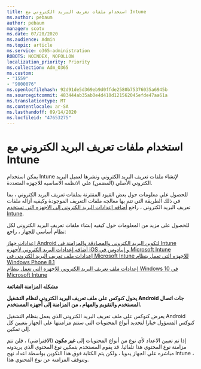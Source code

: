 ```yaml
---
title: استخدام ملفات تعريف البريد الكتروني مع Intune
ms.author: pebaum
author: pebaum
manager: scotv
ms.date: 07/28/2020
ms.audience: Admin
ms.topic: article
ms.service: o365-administration
ROBOTS: NOINDEX, NOFOLLOW
localization_priority: Priority
ms.collection: Adm_O365
ms.custom:
- "1559"
- "9000076"
ms.openlocfilehash: 92d91de5d369eb9d0ffde2580b75376035a6945b
ms.sourcegitcommit: 483444ab35ab0e4d410d121562045efde47aa61a
ms.translationtype: MT
ms.contentlocale: ar-SA
ms.lasthandoff: 09/14/2020
ms.locfileid: "47653275"
---
```

# <a name="using-email-profiles-with-intune"></a>استخدام ملفات تعريف البريد الكتروني مع Intune

يمكن استخدام Intune لإنشاء ملفات تعريف البريد الكتروني ونشرها لعميل البريد الكتروني الأصلي (المضمن) علي الانظمه الاساسيه للاجهزه المتعددة.

للحصول علي معلومات حول بعض القيود المقترنة بملفات تعريف البريد الكتروني ، بما في ذلك الطريقة التي تتم بها معالجه ملفات التعريف الموجودة وكيفيه أزاله ملفات تعريف البريد الكتروني ، راجع [أضافه إعدادات البريد الكتروني إلى الاجهزه التي تستخدم Intune](https://docs.microsoft.com/intune/email-settings-configure).

للحصول علي مزيد من المعلومات حول كيفيه إنشاء ملفات تعريف البريد الكتروني لكل نظام أساسي للجهاز ، راجع:

[إعدادات جهاز Android لتكوين البريد الكتروني والمصادقة والمزامنة في Intune](https://docs.microsoft.com/intune/email-settings-android)  
[أضافه إعدادات البريد الكتروني لأجهزه iOS و إيبادوس في Microsoft Intune](https://docs.microsoft.com/intune/email-settings-ios)  
[إعدادات ملف تعريف البريد الكتروني في Microsoft Intune للاجهزه التي تعمل بنظام Windows Phone 8.1](https://docs.microsoft.com/intune/email-settings-windows-phone-8-1)  
[إعدادات ملف تعريف البريد الكتروني للاجهزه التي تعمل بنظام Windows 10 في Microsoft Intune](https://docs.microsoft.com/intune/email-settings-windows-10)

**مشكله المزامنة الشائعة**

**يحول كنوكس علي ملف تعريف البريد الكتروني لنظام التشغيل Android جات اتصال المستخدم والتقويم والمهام ، من المزامنة إلى أجهزه المستخدم.**

يعرض كنوكس علي ملف تعريف البريد الكتروني الذي يعمل بنظام التشغيل Android كنوكس المسؤول خيارا لتحديد أنواع المحتويات التي ستتم مزامنتها علي الجهاز بتعيين كل إلى تمكين.

إذا تم تعيين الاعداد لأي نوع من أنواع المحتويات إلى **غير مكون** (الافتراضي) ، فلن تتم مزامنة نوع المحتوي هذا تلقائيا. قد يقوم المستخدم بتمكين نوع المحتوي الذي يريدونه مباشره علي الجهاز يدويا ، ولكن يتم الكتابة فوق هذا التكوين بواسطة اعداد نهج Intune ، وتتوقف المزامنة عن نوع المحتوي هذا.

